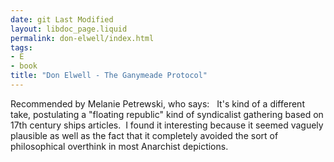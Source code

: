 ```yaml
---
date: git Last Modified
layout: libdoc_page.liquid
permalink: don-elwell/index.html
tags:
- E
- book
title: "Don Elwell - The Ganymeade Protocol"
---
```


Recommended by Melanie Petrewski, who says:
 
 It's kind of a different  take, postulating a "floating republic" kind of syndicalist gathering based on  17th century ships articles.  I found it interesting because it seemed vaguely  plausible as well as the fact that it completely avoided the sort of  philosophical overthink in most Anarchist depictions.